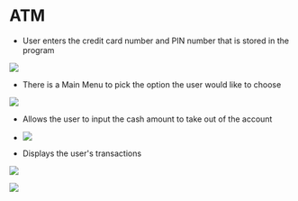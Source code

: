# ATM

* User enters the credit card number and PIN number that is stored in the program

![](https://user-images.githubusercontent.com/83522315/164872912-313385a6-afa8-48a6-9462-6dd79467a911.PNG)

* There is a Main Menu to pick the option the user would like to choose

![](https://user-images.githubusercontent.com/83522315/164872923-06a4f22c-693a-4026-b4ee-aa23eec83d66.PNG)

* Allows the user to input the cash amount to take out of the account

* ![](https://user-images.githubusercontent.com/83522315/164872929-306d1718-2d40-4aa0-836c-6a014eb1e242.PNG)

* Displays the user's transactions

![](https://user-images.githubusercontent.com/83522315/164872936-d359ce0b-6982-4718-8e8a-dfda6b22cd94.PNG)

![](https://user-images.githubusercontent.com/83522315/164872939-1045d71a-1f47-4781-b63e-61c3fc3cca36.PNG)
